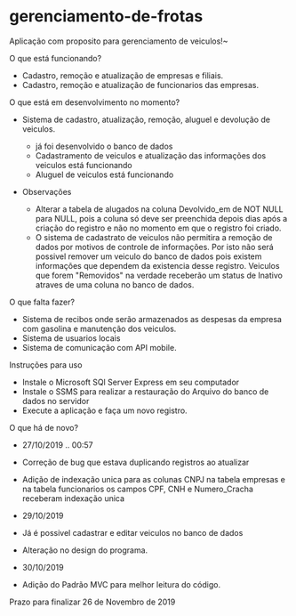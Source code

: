 # gerenciamento-de-frotas

Aplicação com proposito para gerenciamento de veiculos!~

O que está funcionando?

- Cadastro, remoção e atualização de empresas e filiais.
- Cadastro, remoção e atualização de funcionarios das empresas.

O que está em desenvolvimento no momento?

- Sistema de cadastro, atualização, remoção, aluguel e devolução de veiculos.
    - já foi desenvolvido o banco de dados
    - Cadastramento de veiculos e atualização das informações dos veiculos está funcionando
    - Aluguel de veiculos está funcionando

- Observações 
    - Alterar a tabela de alugados na coluna Devolvido_em de NOT NULL para NULL, pois a coluna só deve ser preenchida depois dias após a criação do registro e não no momento em que o registro foi criado.
    - O sistema de cadastrato de veiculos não permitira a remoção de dados por motivos de controle de informações. Por isto não será possivel remover um veiculo do banco de dados pois existem informações que dependem da existencia desse registro. Veiculos que forem "Removidos" na verdade receberão um status de Inativo atraves de uma coluna no banco de dados.


O que falta fazer?

- Sistema de recibos onde serão armazenados as despesas da empresa com gasolina e manutenção dos veiculos.
- Sistema de usuarios locais
- Sistema de comunicação com API mobile.


Instruções para uso

- Instale o Microsoft SQl Server Express em seu computador
- Instale o SSMS para realizar a restauração do Arquivo do banco de dados no servidor
- Execute a aplicação e faça um novo registro.


O que há de novo?
- 27/10/2019 .. 00:57 
- Correção de bug que estava duplicando registros ao atualizar
- Adição de indexação unica para as colunas CNPJ na tabela empresas e na tabela funcionarios os campos CPF, CNH e Numero_Cracha receberam indexação unica

- 29/10/2019
- Já é possivel cadastrar e editar veiculos no banco de dados
- Alteração no design do programa.

- 30/10/2019
- Adição do Padrão MVC para melhor leitura do código.

Prazo para finalizar 26 de Novembro de 2019
